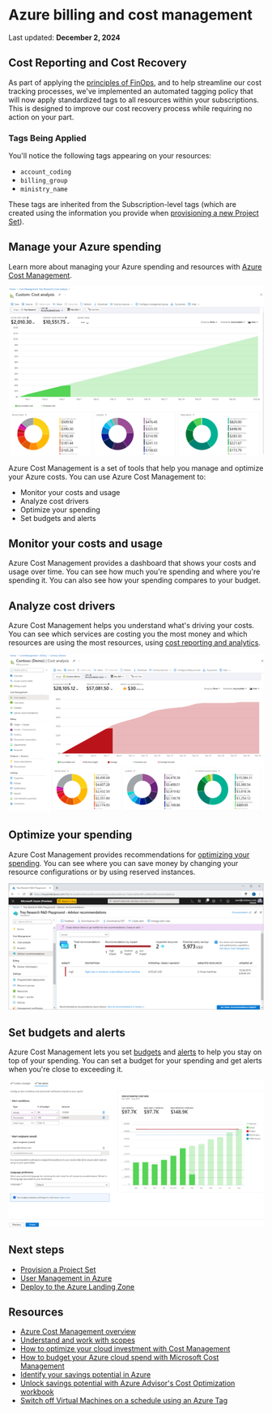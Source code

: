 # Azure billing and cost management

Last updated: **December 2, 2024**

## Cost Reporting and Cost Recovery

As part of applying the [principles of FinOps](https://www.finops.org/framework/principles/), and to help streamline our cost tracking processes, we've implemented an automated tagging policy that will now apply standardized tags to all resources within your subscriptions. This is designed to improve our cost recovery process while requiring no action on your part.

### Tags Being Applied

You'll notice the following tags appearing on your resources:

* `account_coding`
* `billing_group`
* `ministry_name`

These tags are inherited from the Subscription-level tags (which are created using the information you provide when [provisioning a new Project Set](../../welcome/provision-a-project-set.md)).

## Manage your Azure spending

Learn more about managing your Azure spending and resources with [Azure Cost Management](https://learn.microsoft.com/en-us/azure/cost-management-billing/costs/overview-cost-management).

![Azure Cost Management](../images/accumulated-costs-view.png "Azure Cost Management")

Azure Cost Management is a set of tools that help you manage and optimize your Azure costs. You can use Azure Cost Management to:

- Monitor your costs and usage
- Analyze cost drivers
- Optimize your spending
- Set budgets and alerts

## Monitor your costs and usage

Azure Cost Management provides a dashboard that shows your costs and usage over time. You can see how much you're spending and where you're spending it. You can also see how your spending compares to your budget.

## Analyze cost drivers

Azure Cost Management helps you understand what's driving your costs. You can see which services are costing you the most money and which resources are using the most resources, using [cost reporting and analytics](https://learn.microsoft.com/en-us/azure/cost-management-billing/costs/reporting-get-started).

!["Cost Analysis"](../images/cost-analysis.png "Cost Analysis")

## Optimize your spending

Azure Cost Management provides recommendations for [optimizing your spending](https://learn.microsoft.com/en-us/azure/cost-management-billing/costs/tutorial-acm-opt-recommendations). You can see where you can save money by changing your resource configurations or by using reserved instances.

!["Advisor Cost Optimization Recommendations"](../images/advisor-recommendations.png "Advisor Cost Optimization Recommendations")

## Set budgets and alerts

Azure Cost Management lets you set [budgets](https://learn.microsoft.com/en-us/azure/cost-management-billing/costs/tutorial-acm-create-budgets?tabs=psbudget) and [alerts](https://learn.microsoft.com/en-us/azure/cost-management-billing/costs/tutorial-acm-create-budgets?tabs=psbudget#configure-forecasted-budget-alerts) to help you stay on top of your spending. You can set a budget for your spending and get alerts when you're close to exceeding it.

!["Set Budget Alerts"](../images/budget-set-alert.png "Set Budget Alerts")

## Next steps

* [Provision a Project Set](../../get-started/provision-a-project-set.md)
* [User Management in Azure](../design-build-deploy/user-management.md)
* [Deploy to the Azure Landing Zone](../design-build-deploy/deploy-to-the-azure-landing-zone.md)

## Resources

* [Azure Cost Management overview](https://learn.microsoft.com/en-us/azure/cost-management-billing/costs/overview-cost-management)
* [Understand and work with scopes](https://learn.microsoft.com/en-us/azure/cost-management-billing/costs/understand-work-scopes)
* [How to optimize your cloud investment with Cost Management](https://learn.microsoft.com/en-us/azure/cost-management-billing/costs/cost-mgt-best-practices)
* [How to budget your Azure cloud spend with Microsoft Cost Management](https://techcommunity.microsoft.com/blog/finopsblog/how-to-budget-your-azure-cloud-spend-with-microsoft-cost-management/4153963)
* [Identify your savings potential in Azure](https://techcommunity.microsoft.com/blog/finopsblog/identify-your-savings-potential-in-azure/4131194)
* [Unlock savings potential with Azure Advisor's Cost Optimization workbook](https://techcommunity.microsoft.com/blog/finopsblog/unlock-savings-potential-with-azure-advisors-cost-optimization-workbook/4135863)
* [Switch off Virtual Machines on a schedule using an Azure Tag](https://techcommunity.microsoft.com/blog/coreinfrastructureandsecurityblog/switch-off-virtual-machines-on-a-schedule-using-an-azure-tag/4207182)
